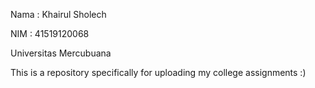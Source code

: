 Nama  : Khairul Sholech

NIM   : 41519120068

Universitas Mercubuana

This is a repository specifically for uploading my college assignments :)
